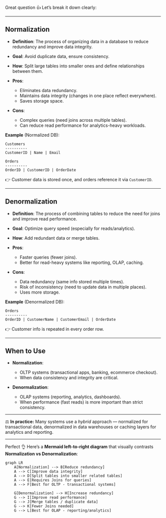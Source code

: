 Great question 👍 Let’s break it down clearly:

---

## **Normalization**

* **Definition**: The process of organizing data in a database to reduce redundancy and improve data integrity.
* **Goal**: Avoid duplicate data, ensure consistency.
* **How**: Split large tables into smaller ones and define relationships between them.
* **Pros**:

  * Eliminates data redundancy.
  * Maintains data integrity (changes in one place reflect everywhere).
  * Saves storage space.
* **Cons**:

  * Complex queries (need joins across multiple tables).
  * Can reduce read performance for analytics-heavy workloads.

**Example** (Normalized DB):

```
Customers
----------
CustomerID | Name | Email

Orders
----------
OrderID | CustomerID | OrderDate
```

👉 Customer data is stored once, and orders reference it via `CustomerID`.

---

## **Denormalization**

* **Definition**: The process of combining tables to reduce the need for joins and improve read performance.
* **Goal**: Optimize query speed (especially for reads/analytics).
* **How**: Add redundant data or merge tables.
* **Pros**:

  * Faster queries (fewer joins).
  * Better for read-heavy systems like reporting, OLAP, caching.
* **Cons**:

  * Data redundancy (same info stored multiple times).
  * Risk of inconsistency (need to update data in multiple places).
  * Uses more storage.

**Example** (Denormalized DB):

```
Orders
----------
OrderID | CustomerName | CustomerEmail | OrderDate
```

👉 Customer info is repeated in every order row.

---

## **When to Use**

* **Normalization**:

  * OLTP systems (transactional apps, banking, ecommerce checkout).
  * When data consistency and integrity are critical.

* **Denormalization**:

  * OLAP systems (reporting, analytics, dashboards).
  * When performance (fast reads) is more important than strict consistency.

---

⚖️ **In practice:** Many systems use a *hybrid* approach — normalized for transactional data, denormalized in data warehouses or caching layers for analytics and reporting.

---

Perfect 👌 Here’s a **Mermaid left-to-right diagram** that visually contrasts **Normalization vs Denormalization**:

```mermaid
graph LR
    A[Normalization] --> B[Reduce redundancy]
    A --> C[Improve data integrity]
    A --> D[Split tables into smaller related tables]
    A --> E[Requires Joins for queries]
    A --> F[Best for OLTP - transactional systems]

    G[Denormalization] --> H[Increase redundancy]
    G --> I[Improve read performance]
    G --> J[Merge tables / duplicate data]
    G --> K[Fewer Joins needed]
    G --> L[Best for OLAP - reporting/analytics]
```
